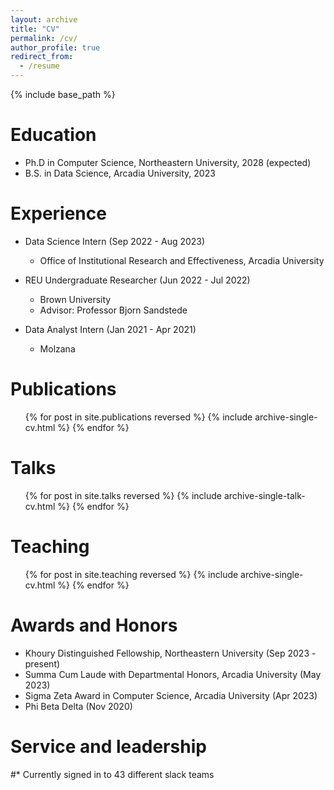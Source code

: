 ```yaml
---
layout: archive
title: "CV"
permalink: /cv/
author_profile: true
redirect_from:
  - /resume
---
```


{% include base_path %}

Education
======
* Ph.D in Computer Science, Northeastern University, 2028 (expected)
* B.S. in Data Science, Arcadia University, 2023

Experience
======
* Data Science Intern (Sep 2022 - Aug 2023)
  * Office of Institutional Research and Effectiveness, Arcadia University

* REU Undergraduate Researcher (Jun 2022 - Jul 2022)
  * Brown University
  * Advisor: Professor Bjorn Sandstede

* Data Analyst Intern (Jan 2021 - Apr 2021)
  * Molzana

Publications
======
  <ul>{% for post in site.publications reversed %}
    {% include archive-single-cv.html %}
  {% endfor %}</ul>
  
Talks
======
  <ul>{% for post in site.talks reversed %}
    {% include archive-single-talk-cv.html  %}
  {% endfor %}</ul>
  
Teaching
======
  <ul>{% for post in site.teaching reversed %}
    {% include archive-single-cv.html %}
  {% endfor %}</ul>

Awards and Honors
======
* Khoury Distinguished Fellowship, Northeastern University (Sep 2023 - present)
* Summa Cum Laude with Departmental Honors, Arcadia University (May 2023)
* Sigma Zeta Award in Computer Science, Arcadia University (Apr 2023)
* Phi Beta Delta (Nov 2020)
  
Service and leadership
======
#* Currently signed in to 43 different slack teams

